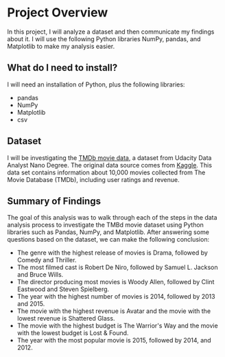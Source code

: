 # Project Overview
In this project, I will analyze a dataset and then communicate my findings about it. I will use the following Python libraries NumPy, pandas, and Matplotlib to make my analysis easier.


## What do I need to install?
I will need an installation of Python, plus the following libraries:

* pandas
* NumPy
* Matplotlib
* csv


## Dataset
I will be investigating the [TMDb movie data](https://www.google.com/url?q=https://d17h27t6h515a5.cloudfront.net/topher/2017/October/59dd1c4c_tmdb-movies/tmdb-movies.csv&sa=D&source=editors&ust=1653145802446080&usg=AOvVaw1wt1jd4_3K2KQf2sAnqPDP), a dataset from Udacity Data Analyst Nano Degree. The original data source comes from [Kaggle](https://www.google.com/url?q=https://www.kaggle.com/tmdb/tmdb-movie-metadata&sa=D&source=editors&ust=1653145802446782&usg=AOvVaw2F4IDb3U97uYwySqF8FRYN). This data set contains information about 10,000 movies collected from The Movie Database (TMDb), including user ratings and revenue.


## Summary of Findings

The goal of this analysis was to walk through each of the steps in the data analysis process to investigate the TMBd movie dataset using Python libraries such as Pandas, NumPy, and Matplotlib. After answering some questions based on the dataset, we can make the following conclusion:

+ The genre with the highest release of movies is Drama, followed by Comedy and Thriller.
+ The most filmed cast is Robert De Niro, followed by Samuel L. Jackson and Bruce Wills.
+ The director producing most movies is Woody Allen, followed by Clint Eastwood and Steven Spielberg.
+ The year with the highest number of movies is 2014, followed by 2013 and 2015.
+ The movie with the highest revenue is Avatar and the movie with the lowest revenue is Shattered Glass.
+ The movie with the highest budget is The Warrior's Way and the movie with the lowest budget is Lost & Found.
+ The year with the most popular movie is 2015, followed by 2014, and 2012.
